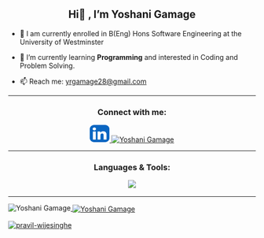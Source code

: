 <h2 align="center">Hi👋 , I’m Yoshani Gamage</h2>

- 🤝 I am currently enrolled in B(Eng) Hons Software Engineering at the University of Westminster
  
- 🌱 I’m currently learning **Programming** and interested in Coding and Problem Solving. 
  
- 📫 Reach me: yrgamage28@gmail.com

---

<h3 align="center">Connect with me:</h3>
<p align="center">
<a href="https://www.linkedin.com/in/yoshani-gamage/" target="_blank"><img src="https://github.com/tandpfun/skill-icons/blob/main/icons/LinkedIn.svg" height="35" width="40" />
<a href="https://www.instagram.com/yoshani_gamage?igsh=MTJzNGlidWJrNHNxbA==" target="blank"><img src="https://raw.githubusercontent.com/rahuldkjain/github-profile-readme-generator/master/src/images/icons/Social/instagram.svg" alt="Yoshani Gamage" height="35" width="40" /></a>
</p>

---

<h3 align="center">Languages & Tools:</h3>
<p align="center">
<a href="https://skillicons.dev" target="_blank"><img class="item" src="https://skillicons.dev/icons?i=react,java,spring,html,css,sass,js,ts,nodejs,expressjs,mysql,mongodb,git,php,py,selenium,tailwindcss,bootstrap,mui,figma&theme=dark&perline=10"/</a> 
</p>

---

<p><img align="left" src="https://github-readme-stats.vercel.app/api/top-langs?username=yrgamage&show_icons=true&locale=en&layout=compact" alt="Yoshani Gamage" /></p>

<p>&nbsp;<img align="center" src="https://github-readme-stats.vercel.app/api?username=yrgamage&show_icons=true&locale=en" alt="Yoshani Gamage" /></p>
<p><img align="center" src="https://github-readme-streak-stats.herokuapp.com/?user=yrgamage&" alt="pravil-wijesinghe" /></p>
